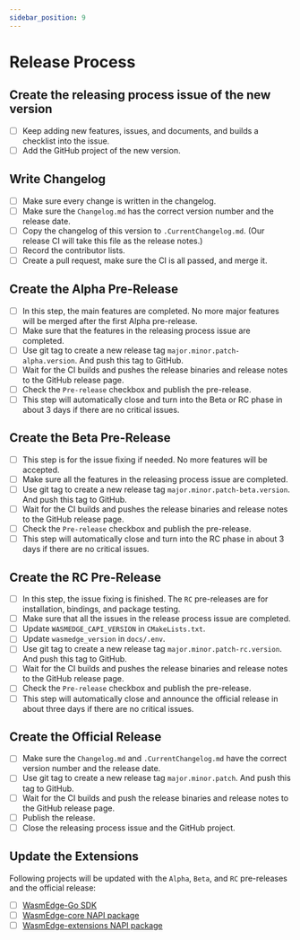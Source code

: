 ```yaml
---
sidebar_position: 9
---
```


# Release Process

## Create the releasing process issue of the new version

- [ ] Keep adding new features, issues, and documents, and builds a checklist into the issue.
- [ ] Add the GitHub project of the new version.

## Write Changelog

- [ ] Make sure every change is written in the changelog.
- [ ] Make sure the `Changelog.md` has the correct version number and the release date.
- [ ] Copy the changelog of this version to `.CurrentChangelog.md`. (Our release CI will take this file as the release notes.)
- [ ] Record the contributor lists.
- [ ] Create a pull request, make sure the CI is all passed, and merge it.

## Create the Alpha Pre-Release

- [ ] In this step, the main features are completed. No more major features will be merged after the first Alpha pre-release.
- [ ] Make sure that the features in the releasing process issue are completed.
- [ ] Use git tag to create a new release tag `major.minor.patch-alpha.version`. And push this tag to GitHub.
- [ ] Wait for the CI builds and pushes the release binaries and release notes to the GitHub release page.
- [ ] Check the `Pre-release` checkbox and publish the pre-release.
- [ ] This step will automatically close and turn into the Beta or RC phase in about 3 days if there are no critical issues.

## Create the Beta Pre-Release

- [ ] This step is for the issue fixing if needed. No more features will be accepted.
- [ ] Make sure all the features in the releasing process issue are completed.
- [ ] Use git tag to create a new release tag `major.minor.patch-beta.version`. And push this tag to GitHub.
- [ ] Wait for the CI builds and pushes the release binaries and release notes to the GitHub release page.
- [ ] Check the `Pre-release` checkbox and publish the pre-release.
- [ ] This step will automatically close and turn into the RC phase in about 3 days if there are no critical issues.

## Create the RC Pre-Release

- [ ] In this step, the issue fixing is finished. The `RC` pre-releases are for installation, bindings, and package testing.
- [ ] Make sure that all the issues in the release process issue are completed.
- [ ] Update `WASMEDGE_CAPI_VERSION` in `CMakeLists.txt`.
- [ ] Update `wasmedge_version` in `docs/.env`.
- [ ] Use git tag to create a new release tag `major.minor.patch-rc.version`. And push this tag to GitHub.
- [ ] Wait for the CI builds and pushes the release binaries and release notes to the GitHub release page.
- [ ] Check the `Pre-release` checkbox and publish the pre-release.
- [ ] This step will automatically close and announce the official release in about three days if there are no critical issues.

## Create the Official Release

- [ ] Make sure the `Changelog.md` and `.CurrentChangelog.md` have the correct version number and the release date.
- [ ] Use git tag to create a new release tag `major.minor.patch`. And push this tag to GitHub.
- [ ] Wait for the CI builds and push the release binaries and release notes to the GitHub release page.
- [ ] Publish the release.
- [ ] Close the releasing process issue and the GitHub project.

## Update the Extensions

Following projects will be updated with the `Alpha`, `Beta`, and `RC` pre-releases and the official release:

- [ ] [WasmEdge-Go SDK](https://github.com/second-state/WasmEdge-go)
- [ ] [WasmEdge-core NAPI package](https://github.com/second-state/wasmedge-core)
- [ ] [WasmEdge-extensions NAPI package](https://github.com/second-state/wasmedge-extensions)
